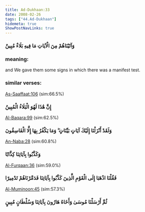 ```yaml
---
title: Ad-Dukhaan:33
date: 2008-02-26
tags: ["44.Ad-Dukhaan"]
hidemeta: true 
ShowPostNavLinks: true 
---
```

### وَآتَيْنَاهُمْ مِنَ الْآيَاتِ مَا فِيهِ بَلَاءٌ مُبِينٌ
### meaning: 
and We gave them some signs in which there was a manifest test.
### similar verses: 

[As-Saaffaat:106](/37/106) (sim:66.5%)

### إِنَّ هَٰذَا لَهُوَ الْبَلَاءُ الْمُبِينُ

[Al-Baqara:99](/2/99) (sim:62.5%)

### وَلَقَدْ أَنْزَلْنَا إِلَيْكَ آيَاتٍ بَيِّنَاتٍ ۖ وَمَا يَكْفُرُ بِهَا إِلَّا الْفَاسِقُونَ

[An-Naba:28](/78/28) (sim:60.8%)

### وَكَذَّبُوا بِآيَاتِنَا كِذَّابًا

[Al-Furqaan:36](/25/36) (sim:59.0%)

### فَقُلْنَا اذْهَبَا إِلَى الْقَوْمِ الَّذِينَ كَذَّبُوا بِآيَاتِنَا فَدَمَّرْنَاهُمْ تَدْمِيرًا

[Al-Muminoon:45](/23/45) (sim:57.3%)

### ثُمَّ أَرْسَلْنَا مُوسَىٰ وَأَخَاهُ هَارُونَ بِآيَاتِنَا وَسُلْطَانٍ مُبِينٍ
